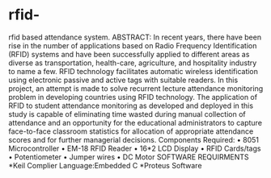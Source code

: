 # rfid-
rfid based attendance system.
ABSTRACT:
In recent years, there have been rise in the number of applications based on Radio 
Frequency Identification (RFID) systems and have been successfully applied to different 
areas as diverse as transportation, health-care, agriculture, and hospitality industry to name 
a few. RFID technology facilitates automatic wireless identification using electronic passive 
and active tags with suitable readers. 
In this project, an attempt is made to solve recurrent lecture attendance monitoring 
problem in developing countries using RFID technology. The application of RFID to student 
attendance monitoring as developed and deployed in this study is capable of eliminating 
time wasted during manual collection of attendance and an opportunity for the educational 
administrators to capture face-to-face classroom statistics for allocation of appropriate 
attendance scores and for further managerial decisions.
Components Required:
• 8051 Microcontroller
• EM-18 RFID Reader
• 16*2 LCD Display
• RFID Cards/tags
• Potentiometer
• Jumper wires
• DC Motor
SOFTWARE REQUIRMENTS
*Keil Complier
Language:Embedded C 
*Proteus Software
